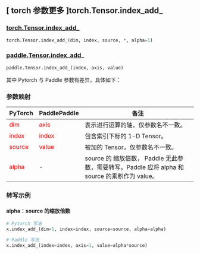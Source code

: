## [ torch 参数更多 ]torch.Tensor.index_add_
### [torch.Tensor.index_add_](https://pytorch.org/docs/stable/generated/torch.Tensor.index_add_.html#torch.Tensor.index_add_)

```python
torch.Tensor.index_add_(dim, index, source, *, alpha=1)
```

### [paddle.Tensor.index_add_]()

```python
paddle.Tensor.index_add_(index, axis, value)
```

其中 Pytorch 与 Paddle 参数有差异，具体如下：
### 参数映射
| PyTorch       | PaddlePaddle | 备注                                                   |
| ------------- | ------------ | ------------------------------------------------------ |
| <font color='red'> dim </font> | <font color='red'> axis </font> | 表示进行运算的轴，仅参数名不一致。  |
| <font color='red'> index </font> | <font color='red'> index </font> | 包含索引下标的 1-D Tensor。  |
| <font color='red'> source </font> | <font color='red'> value </font> | 被加的 Tensor，仅参数名不一致。  |
| <font color='red'> alpha </font> | - | source 的 缩放倍数， Paddle 无此参数，需要转写。Paddle 应将 alpha 和 source 的乘积作为 value。 |


### 转写示例
#### alpha：source 的缩放倍数
```python
# Pytorch 写法
x.index_add_(dim=1, index=index, source=source, alpha=alpha)

# Paddle 写法
x.index_add_(index=index, axis=1, value=alpha*source)
```
